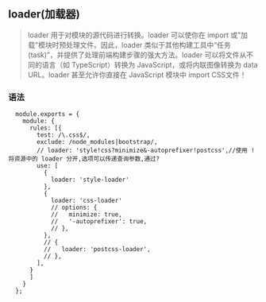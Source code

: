 ## loader(加载器)
> loader 用于对模块的源代码进行转换。loader 可以使你在 import 或"加载"模块时预处理文件。因此，loader 类似于其他构建工具中“任务(task)”，并提供了处理前端构建步骤的强大方法。loader 可以将文件从不同的语言（如 TypeScript）转换为 JavaScript，或将内联图像转换为 data URL。loader 甚至允许你直接在 JavaScript 模块中 import CSS文件！
### 语法
  ```
    module.exports = {
      module: {
        rules: [{
          test: /\.css$/,
          exclude: /node_modules|bootstrap/,
          // loader: 'style!css?minimize&-autoprefixer!postcss',//使用 ! 将资源中的 loader 分开,选项可以传递查询参数,通过?
          use: [
            {
              loader: 'style-loader'
            },
            {
              loader: 'css-loader'
              // options: {
              //   minimize: true,
              //   '-autoprefixer': true,
              // },
            },
            // {
            //   loader: 'postcss-loader',
            // },
          ],
        }
        ]
      }
    };
  ```
